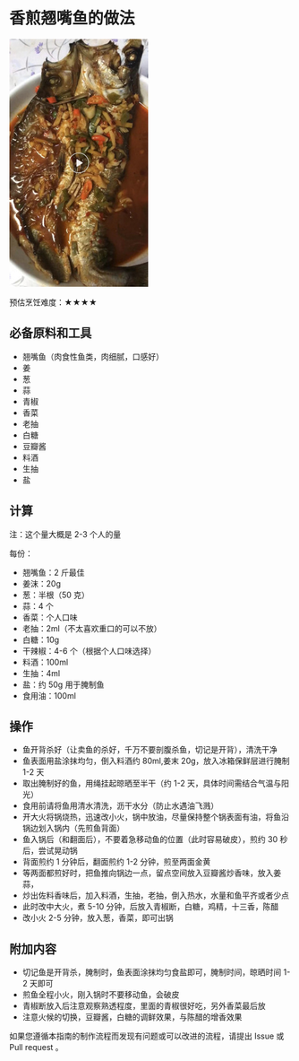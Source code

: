 
# 香煎翘嘴鱼的做法

![香煎翘嘴鱼](./香煎翘嘴鱼.jpeg)

预估烹饪难度：★★★★

## 必备原料和工具

- 翘嘴鱼（肉食性鱼类，肉细腻，口感好）
- 姜
- 葱
- 蒜
- 青椒
- 香菜
- 老抽
- 白糖
- 豆瓣酱
- 料酒
- 生抽
- 盐

## 计算

注：这个量大概是 2-3 个人的量

每份：

- 翘嘴鱼：2 斤最佳
- 姜沫：20g
- 葱：半根（50 克）
- 蒜：4 个
- 香菜：个人口味
- 老抽：2ml（不太喜欢重口的可以不放）
- 白糖：10g
- 干辣椒：4-6 个（根据个人口味选择）
- 料酒：100ml
- 生抽：4ml
- 盐：约 50g 用于腌制鱼
- 食用油：100ml

## 操作

- 鱼开背杀好（让卖鱼的杀好，千万不要剖腹杀鱼，切记是开背），清洗干净
- 鱼表面用盐涂抹均匀，倒入料酒约 80ml,姜末 20g，放入冰箱保鲜层进行腌制 1-2 天
- 取出腌制好的鱼，用绳挂起晾晒至半干（约 1-2 天，具体时间需结合气温与阳光）
- 食用前请将鱼用清水清洗，沥干水分（防止水遇油飞溅）
- 开大火将锅烧热，迅速改小火，锅中放油，尽量保持整个锅表面有油，将鱼沿锅边划入锅内（先煎鱼背面）
- 鱼入锅后（和翻面后），不要着急移动鱼的位置（此时容易破皮），煎约 30 秒后，尝试晃动锅
- 背面煎约 1 分钟后，翻面煎约 1-2 分钟，煎至两面金黄
- 等两面都煎好时，把鱼推向锅边一点，留点空间放入豆瓣酱炒香味，放入姜蒜，
- 炒出佐料香味后，加入料酒，生抽，老抽，倒入热水，水量和鱼平齐或者少点
- 此时改中大火，煮 5-10 分钟，后放入青椒断，白糖，鸡精，十三香，陈醋
- 改小火 2-5 分钟，放入葱，香菜，即可出锅

## 附加内容

- 切记鱼是开背杀，腌制时，鱼表面涂抹均匀食盐即可，腌制时间，晾晒时间 1-2 天即可
- 煎鱼全程小火，刚入锅时不要移动鱼，会破皮
- 青椒断放入后注意观察熟透程度，里面的青椒很好吃，另外香菜最后放
- 注意火候的切换，豆瓣酱，白糖的调鲜效果，与陈醋的增香效果

如果您遵循本指南的制作流程而发现有问题或可以改进的流程，请提出 Issue 或 Pull request 。
